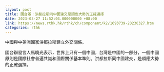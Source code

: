 ```yaml
---
layout: post
title: 國台辦︰洪都拉斯同中國建交是順應大勢的正確選擇
date: 2023-03-27 11:52:03.000000000 +08:00
link: https://news.rthk.hk/rthk/ch/component/k2/1693739-20230327.htm
categories: rthk
---
```


中國與中美洲國家洪都拉斯建立外交關係。

國台辦發言人馬曉光表示，世界上只有一個中國，台灣是中國的一部分，一個中國原則是國際社會普遍共識和國際關係基本準則。洪都拉斯同中國建交，是順應大勢的正確選擇。
